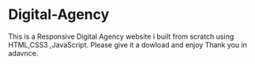 # Digital-Agency
This is a Responsive Digital Agency website i built from scratch using HTML,CSS3 ,JavaScript.
Please give it a dowload and enjoy Thank you in adavnce.
